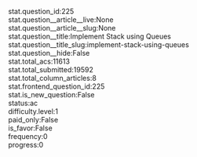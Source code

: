 stat.question_id:225  
stat.question__article__live:None  
stat.question__article__slug:None  
stat.question__title:Implement Stack using Queues  
stat.question__title_slug:implement-stack-using-queues  
stat.question__hide:False  
stat.total_acs:11613  
stat.total_submitted:19592  
stat.total_column_articles:8  
stat.frontend_question_id:225  
stat.is_new_question:False  
status:ac  
difficulty.level:1  
paid_only:False  
is_favor:False  
frequency:0  
progress:0  
